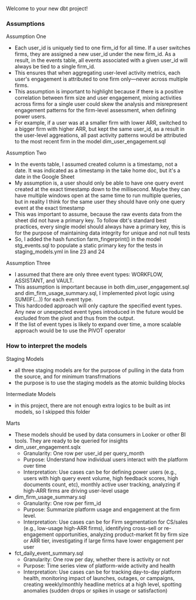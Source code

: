 Welcome to your new dbt project!

### Assumptions

Assumption One
- Each user_id is uniquely tied to one firm_id for all time. If a user switches firms, they are assigned a new user_id under the new firm_id. As a
  result, in the events table, all events associated with a given user_id will always be tied to a single firm_id.
- This ensures that when aggregating user-level activity metrics, each user's engagement is attributed to one firm only—never across multiple firms.
- This assumption is important to highlight because if there is a positive correlation between firm size and user engagement, mixing activities
  across firms for a single user could skew the analysis and misrepresent engagement patterns for the firm-level assessment, when defining power users.
- For example, if a user was at a smaller firm with lower ARR, switched to a bigger firm with higher ARR, but kept the same user_id, as a result in the
  user-level aggreations, all past activity patterns would be attributed to the most recent firm in the model dim_user_engagement.sql

Assumption Two
- In the events table, I assumed created column is a timestamp, not a date. It was indicated as a timestamp in the take home doc, but it's a date in the
  Google Sheet
- My assumption is, a user should only be able to have one query event created at the exact timestamp down to the millisecond. Maybe they can have multiple
  windows open at the same time to run multiple queries, but in reality I think for the same user they should have only one query event at the exact timestamp
- This was important to assume, because the raw events data from the sheet did not have a primary key. To follow dbt's standard best practices, every single
  model should always have a primary key, this is for the purpose of maintaining data integrity for unique and not null tests
- So, I added the hash function farm_fingerprint() in the model stg_events.sql to populate a static primary key for the tests in staging_models.yml in line 23 and 24

Assumption Three
- I assumed that there are only three event types: WORKFLOW, ASSISTANT, and VAULT.
- This assumption is important because in both dim_user_engagement.sql and dim_firm_usage_summary.sql, I implemented pivot logic using SUM(IF(...)) for each event type.
- This hardcoded approach will only capture the specified event types. Any new or unexpected event types introduced in the future would be excluded from the pivot and
  thus from the output.
- If the list of event types is likely to expand over time, a more scalable approach would be to use the PIVOT operator

### How to interpret the models

Staging Models 
- all three staging models are for the purpose of pulling in the data from the source, and for minimum transfrmations
- the purpose is to use the staging models as the atomic building blocks

Intermediate Models
- in this project, there are not enough extra logics to be built as int models, so I skipped this folder

Marts
- These models should be used by data consumers in Looker or other BI tools. They are ready to be queried for insights
- dim_user_engagement.sqlx
    - Granularity: One row per user_id per query_month
    - Purpose: Understand how individual users interact with the platform over time
    - Interpretation: Use cases can be for defining power users (e.g., users with high query event volume, high feedback scores, high documents count, etc), monthly active user
      tracking, analyzing if high-ARR firms are driving user-level usage
- dim_firm_usage_summary.sql
    - Granularity: One row per firm_id
    - Purpose: Summarize platform usage and engagement at the firm level.
    - Interpretation: Use cases can be for Firm segmentation for CS/sales (e.g., low-usage high-ARR firms), identifying cross-sell or re-engagement opportunities,
      analyzing product-market fit by firm size or ARR tier, investigating if large firms have lower engagement per user
- fct_daily_event_summary.sql
    - Granularity: One row per day, whether there is activity or not
    - Purpose: Time series view of platform-wide activity and health
    - Interpretation: Use cases can be for tracking day-to-day platform health, monitoring impact of launches, outages, or campaigns, creating weekly/monthly headline metrics at a high level,
      spotting anomalies (sudden drops or spikes in usage or satisfaction)